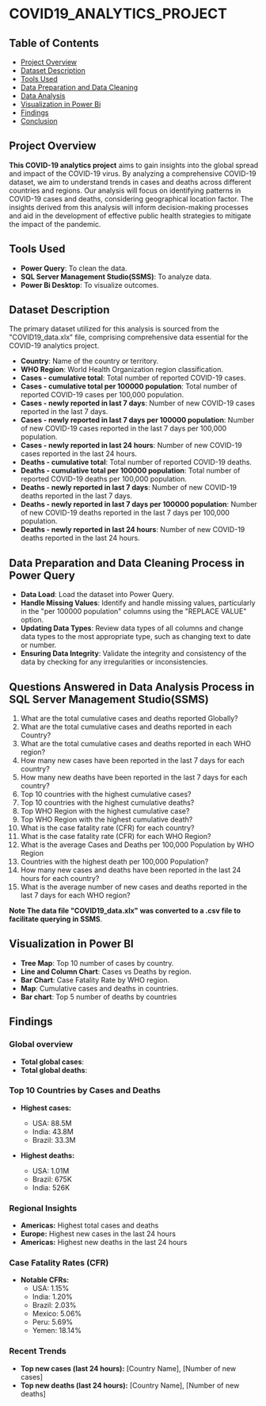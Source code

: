 # COVID19_ANALYTICS_PROJECT 

## Table of Contents

- [Project Overview](project-overview)
- [Dataset Description](#dataset-description)
- [Tools Used](#tools-used)
- [Data Preparation and Data Cleaning](#data-preparation-and-data-cleaning)
- [Data Analysis](#data-analysis)
- [Visualization in Power Bi](#visualization-in-power-bi)
- [Findings](#findings)
- [Conclusion](#conclusion)

## Project Overview

**This COVID-19 analytics project** aims to gain insights into the global spread and impact of the COVID-19 virus. By analyzing a comprehensive COVID-19 dataset, we aim to understand trends in cases and deaths across different countries and regions. Our analysis will focus on identifying patterns in COVID-19 cases and deaths, considering geographical location factor. The insights derived from this analysis will inform decision-making processes and aid in the development of effective public health strategies to mitigate the impact of the pandemic.

## Tools Used

- **Power Query**: To clean the data.
- **SQL Server Management Studio(SSMS)**: To analyze data.
- **Power Bi Desktop**: To visualize outcomes.

## Dataset Description

The primary dataset utilized for this analysis is sourced from the "COVID19_data.xlx" file, comprising comprehensive data essential for the COVID-19 analytics project.
- **Country**: Name of the country or territory.
- **WHO Region**: World Health Organization region classification.
- **Cases - cumulative total**: Total number of reported COVID-19 cases.
- **Cases - cumulative total per 100000 population**: Total number of reported COVID-19 cases per 100,000 population.
- **Cases - newly reported in last 7 days**: Number of new COVID-19 cases reported in the last 7 days.
- **Cases - newly reported in last 7 days per 100000 population**: Number of new COVID-19 cases reported in the last 7 days per 100,000 population.
- **Cases - newly reported in last 24 hours**: Number of new COVID-19 cases reported in the last 24 hours.
- **Deaths - cumulative total**: Total number of reported COVID-19 deaths.
- **Deaths - cumulative total per 100000 population**: Total number of reported COVID-19 deaths per 100,000 population.
- **Deaths - newly reported in last 7 days**: Number of new COVID-19 deaths reported in the last 7 days.
- **Deaths - newly reported in last 7 days per 100000 population**: Number of new COVID-19 deaths reported in the last 7 days per 100,000 population.
- **Deaths - newly reported in last 24 hours**: Number of new COVID-19 deaths reported in the last 24 hours.

## Data Preparation and Data Cleaning Process in Power Query

- **Data Load**: Load the dataset into Power Query.
- **Handle Missing Values**: Identify and handle missing values, particularly in the "per 100000 population" columns using the "REPLACE VALUE" option.
- **Updating Data Types**: Review data types of all columns and change data types to the most appropriate type, such as changing text to date or number.
- **Ensuring Data Integrity**: Validate the integrity and consistency of the data by checking for any irregularities or inconsistencies.

## Questions Answered in Data Analysis Process in SQL Server Management Studio(SSMS)

1. What are the total cumulative cases and deaths reported Globally?
2. What are the total cumulative cases and deaths reported in each Country?
3. What are the total cumulative cases and deaths reported in each WHO region?
4. How many new cases have been reported in the last 7 days for each country?
5. How many new deaths have been reported in the last 7 days for each country?
6. Top 10 countries with the highest cumulative cases?
7. Top 10 countries with the highest cumulative deaths?
8. Top WHO Region with the highest cumulative case?
9. Top WHO Region with the highest cumulative death?
10. What is the case fatality rate (CFR) for each country?
11. What is the case fatality rate (CFR) for each WHO Region?
12. What is the average Cases and Deaths per 100,000 Population by WHO Region
13. Countries with the highest death per 100,000 Population?
14. How many new cases and deaths have been reported in the last 24 hours for each country?
15. What is the average number of new cases and deaths reported in the last 7 days for each WHO region?
    
**Note The data file "COVID19_data.xlx" was converted to a .csv file to facilitate querying in SSMS**.

## Visualization in Power BI

- **Tree Map**: Top 10 number of cases by country.
- **Line and Column Chart**: Cases vs Deaths by region.
- **Bar Chart**: Case Fatality Rate by WHO region.
- **Map**: Cumulative cases and deaths in countries.
- **Bar chart**: Top 5 number of deaths by countries

## Findings

### Global overview
- **Total global cases**: 
- **Total global deaths**:
  
### Top 10 Countries by Cases and Deaths
- **Highest cases:**
  - USA: 88.5M
  - India: 43.8M
  - Brazil: 33.3M
    
- **Highest deaths:**
  - USA: 1.01M
  - Brazil: 675K
  - India: 526K

### Regional Insights
- **Americas:** Highest total cases and deaths
- **Europe:** Highest new cases in the last 24 hours
- **Americas:** Highest new deaths in the last 24 hours

### Case Fatality Rates (CFR)
- **Notable CFRs:**
  - USA: 1.15%
  - India: 1.20%
  - Brazil: 2.03%
  - Mexico: 5.06%
  - Peru: 5.69%
  - Yemen: 18.14%

### Recent Trends
- **Top new cases (last 24 hours):** [Country Name], [Number of new cases]
- **Top new deaths (last 24 hours):** [Country Name], [Number of new deaths]

 













